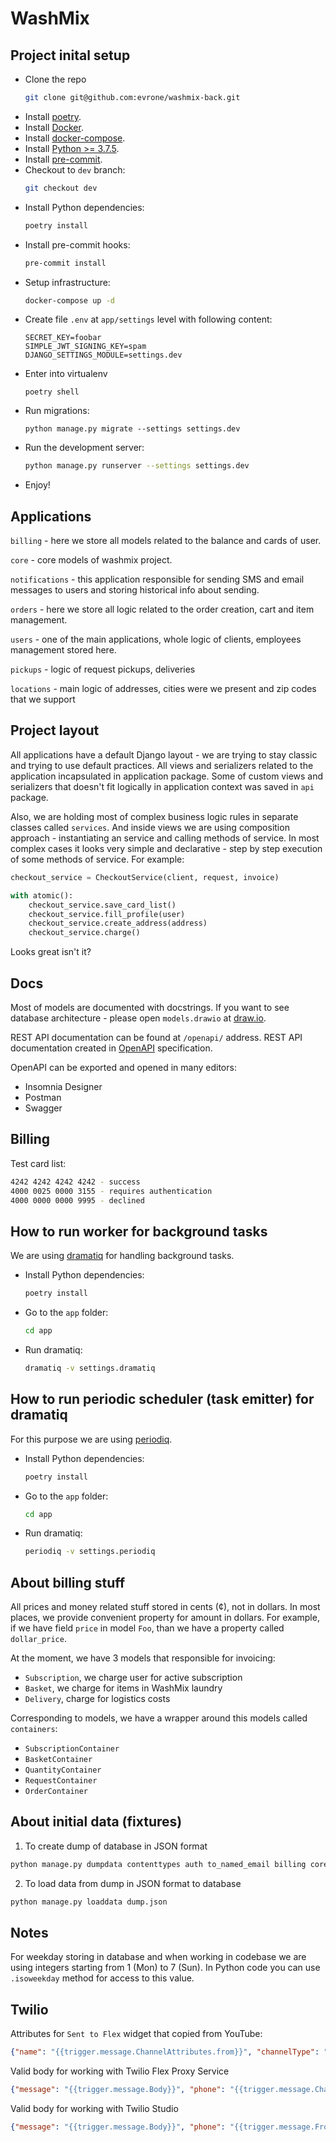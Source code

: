 # WashMix


## Project inital setup

* Clone the repo 
  ```bash
  git clone git@github.com:evrone/washmix-back.git
  ```
* Install [poetry](https://python-poetry.org/docs/#installation).
* Install [Docker](https://www.docker.com/get-started).
* Install [docker-compose](https://docs.docker.com/compose/install/).
* Install [Python >= 3.7.5](https://www.python.org/downloads/).
* Install [pre-commit](https://pre-commit.com).
* Checkout to `dev` branch:
  ```bash
  git checkout dev
  ```
* Install Python dependencies:
  ```bash
  poetry install
  ```
* Install pre-commit hooks:
  ```bash
  pre-commit install
  ```
* Setup infrastructure:
  ```bash
  docker-compose up -d
  ```
* Create file `.env` at `app/settings` level with following content:
  ```
  SECRET_KEY=foobar
  SIMPLE_JWT_SIGNING_KEY=spam
  DJANGO_SETTINGS_MODULE=settings.dev
  ```
* Enter into virtualenv
  ```
  poetry shell
  ```
* Run migrations:
  ```
  python manage.py migrate --settings settings.dev
  ```
* Run the development server:
  ```bash
  python manage.py runserver --settings settings.dev
  ```
* Enjoy!


## Applications
`billing` - here we store all models related to the balance and cards of user.

`core` - core models of washmix project.

`notifications` - this application responsible for sending SMS and email messages to users and storing historical info about sending.

`orders` - here we store all logic related to the order creation, cart and item management.

`users` - one of the main applications, whole logic of clients, employees management stored here.

`pickups` - logic of request pickups, deliveries

`locations` - main logic of addresses, cities were we present  and zip codes that we support


## Project layout
All applications have a default Django layout - we are trying to stay classic and trying to use default practices.
All views and serializers related to the application incapsulated in application package.
Some of custom views and serializers that doesn't fit logically in application context was saved in `api` package.

Also, we are holding most of complex business logic rules in separate classes called `services`.
And inside views we are using composition approach - instantiating an service and calling methods of service.
In most complex cases it looks very simple and declarative - step by step execution of some methods of service.
For example:
```python
checkout_service = CheckoutService(client, request, invoice)

with atomic():
    checkout_service.save_card_list()
    checkout_service.fill_profile(user)
    checkout_service.create_address(address)
    checkout_service.charge()
```

Looks great isn't it?


## Docs
Most of models are documented with docstrings. 
If you want to see database architecture - please open `models.drawio` at [draw.io](https://draw.io).

REST API documentation can be found at `/openapi/` address.
REST API documentation created in [OpenAPI](https://www.openapis.org) specification. 

OpenAPI can be exported and opened in many editors:
- Insomnia Designer
- Postman 
- Swagger


## Billing

Test card list:
```bash
4242 4242 4242 4242 - success
4000 0025 0000 3155 - requires authentication
4000 0000 0000 9995 - declined
```


## How to run worker for background tasks
We are using [dramatiq](https://dramatiq.io) for handling background tasks.

* Install Python dependencies:
  ```bash
  poetry install
  ```
* Go to the `app` folder:
  ```bash
  cd app
  ```
* Run dramatiq:
  ```bash
  dramatiq -v settings.dramatiq
  ```
## How to run periodic scheduler (task emitter) for dramatiq
For this purpose we are using [periodiq](https://gitlab.com/bersace/periodiq).

* Install Python dependencies:
  ```bash
  poetry install
  ```
* Go to the `app` folder:
  ```bash
  cd app
  ```
* Run dramatiq:
  ```bash
  periodiq -v settings.periodiq
  ```

  
## About billing stuff
All prices and money related stuff stored in cents (¢), not in dollars.
In most places, we provide convenient property for amount in dollars.
For example, if we have field `price` in model `Foo`, than we have a property 
called `dollar_price`.

At the moment, we have 3 models that responsible for invoicing:
  - `Subscription`, we charge user for active subscription
  - `Basket`, we charge for items in WashMix laundry
  - `Delivery`, charge for logistics costs
  
Corresponding to models, we have a wrapper around this models called `containers`:
  - `SubscriptionContainer`
  - `BasketContainer`
  - `QuantityContainer`
  - `RequestContainer`
  - `OrderContainer`

## About initial data (fixtures)
1. To create dump of database in JSON format
```bash
python manage.py dumpdata contenttypes auth to_named_email billing core deliveries locations notifications orders subscriptions users -o dump.json
```
2. To load data from dump in JSON format to database
```bash
python manage.py loaddata dump.json
```


## Notes
For weekday storing in database and when working in codebase we are using integers starting from 1 (Mon) to 7 (Sun).
In Python code you can use `.isoweekday` method for access to this value.

## Twilio
Attributes for `Sent to Flex` widget that copied from YouTube:
```json
{"name": "{{trigger.message.ChannelAttributes.from}}", "channelType": "{{trigger.message.ChannelAttributes.channel_type}}", "channelSid": "{{trigger.message.ChannelSid}}"}
```

Valid body for working with Twilio Flex Proxy Service
```json
{"message": "{{trigger.message.Body}}", "phone": "{{trigger.message.ChannelAttributes.from}}"}
```

Valid body for working with Twilio Studio
```json
{"message": "{{trigger.message.Body}}", "phone": "{{trigger.message.From}}"}
```